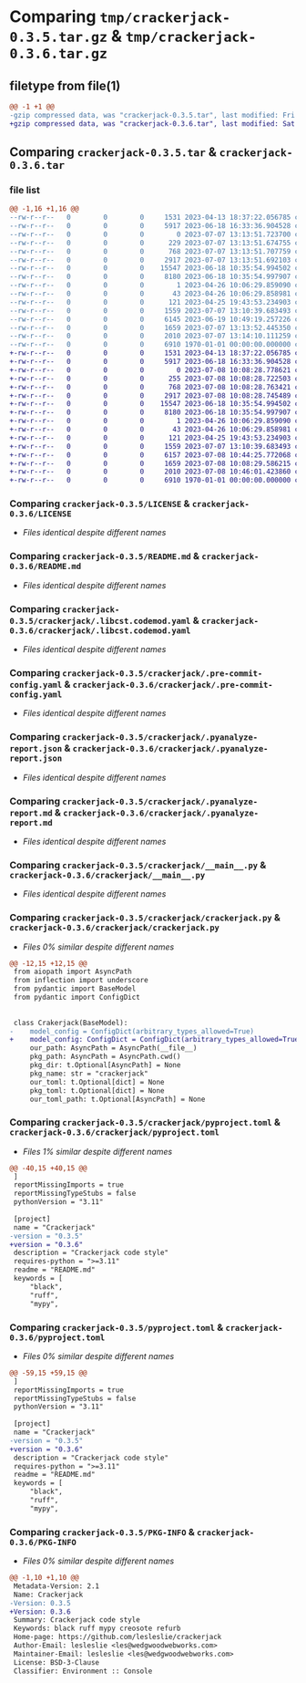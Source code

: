 # Comparing `tmp/crackerjack-0.3.5.tar.gz` & `tmp/crackerjack-0.3.6.tar.gz`

## filetype from file(1)

```diff
@@ -1 +1 @@
-gzip compressed data, was "crackerjack-0.3.5.tar", last modified: Fri Jul  7 13:14:10 2023, max compression
+gzip compressed data, was "crackerjack-0.3.6.tar", last modified: Sat Jul  8 10:46:01 2023, max compression
```

## Comparing `crackerjack-0.3.5.tar` & `crackerjack-0.3.6.tar`

### file list

```diff
@@ -1,16 +1,16 @@
--rw-r--r--   0        0        0     1531 2023-04-13 18:37:22.056785 crackerjack-0.3.5/LICENSE
--rw-r--r--   0        0        0     5917 2023-06-18 16:33:36.904528 crackerjack-0.3.5/README.md
--rw-r--r--   0        0        0        0 2023-07-07 13:13:51.723700 crackerjack-0.3.5/crackerjack/.crackerjack-config.yaml
--rw-r--r--   0        0        0      229 2023-07-07 13:13:51.674755 crackerjack-0.3.5/crackerjack/.gitignore
--rw-r--r--   0        0        0      768 2023-07-07 13:13:51.707759 crackerjack-0.3.5/crackerjack/.libcst.codemod.yaml
--rw-r--r--   0        0        0     2917 2023-07-07 13:13:51.692103 crackerjack-0.3.5/crackerjack/.pre-commit-config.yaml
--rw-r--r--   0        0        0    15547 2023-06-18 10:35:54.994502 crackerjack-0.3.5/crackerjack/.pyanalyze-report.json
--rw-r--r--   0        0        0     8180 2023-06-18 10:35:54.997907 crackerjack-0.3.5/crackerjack/.pyanalyze-report.md
--rw-r--r--   0        0        0        1 2023-04-26 10:06:29.859090 crackerjack-0.3.5/crackerjack/.ruff_cache/.gitignore
--rw-r--r--   0        0        0       43 2023-04-26 10:06:29.858981 crackerjack-0.3.5/crackerjack/.ruff_cache/CACHEDIR.TAG
--rw-r--r--   0        0        0      121 2023-04-25 19:43:53.234903 crackerjack-0.3.5/crackerjack/__init__.py
--rw-r--r--   0        0        0     1559 2023-07-07 13:10:39.683493 crackerjack-0.3.5/crackerjack/__main__.py
--rw-r--r--   0        0        0     6145 2023-06-19 10:49:19.257226 crackerjack-0.3.5/crackerjack/crackerjack.py
--rw-r--r--   0        0        0     1659 2023-07-07 13:13:52.445350 crackerjack-0.3.5/crackerjack/pyproject.toml
--rw-r--r--   0        0        0     2010 2023-07-07 13:14:10.111259 crackerjack-0.3.5/pyproject.toml
--rw-r--r--   0        0        0     6910 1970-01-01 00:00:00.000000 crackerjack-0.3.5/PKG-INFO
+-rw-r--r--   0        0        0     1531 2023-04-13 18:37:22.056785 crackerjack-0.3.6/LICENSE
+-rw-r--r--   0        0        0     5917 2023-06-18 16:33:36.904528 crackerjack-0.3.6/README.md
+-rw-r--r--   0        0        0        0 2023-07-08 10:08:28.778621 crackerjack-0.3.6/crackerjack/.crackerjack-config.yaml
+-rw-r--r--   0        0        0      255 2023-07-08 10:08:28.722503 crackerjack-0.3.6/crackerjack/.gitignore
+-rw-r--r--   0        0        0      768 2023-07-08 10:08:28.763421 crackerjack-0.3.6/crackerjack/.libcst.codemod.yaml
+-rw-r--r--   0        0        0     2917 2023-07-08 10:08:28.745489 crackerjack-0.3.6/crackerjack/.pre-commit-config.yaml
+-rw-r--r--   0        0        0    15547 2023-06-18 10:35:54.994502 crackerjack-0.3.6/crackerjack/.pyanalyze-report.json
+-rw-r--r--   0        0        0     8180 2023-06-18 10:35:54.997907 crackerjack-0.3.6/crackerjack/.pyanalyze-report.md
+-rw-r--r--   0        0        0        1 2023-04-26 10:06:29.859090 crackerjack-0.3.6/crackerjack/.ruff_cache/.gitignore
+-rw-r--r--   0        0        0       43 2023-04-26 10:06:29.858981 crackerjack-0.3.6/crackerjack/.ruff_cache/CACHEDIR.TAG
+-rw-r--r--   0        0        0      121 2023-04-25 19:43:53.234903 crackerjack-0.3.6/crackerjack/__init__.py
+-rw-r--r--   0        0        0     1559 2023-07-07 13:10:39.683493 crackerjack-0.3.6/crackerjack/__main__.py
+-rw-r--r--   0        0        0     6157 2023-07-08 10:44:25.772068 crackerjack-0.3.6/crackerjack/crackerjack.py
+-rw-r--r--   0        0        0     1659 2023-07-08 10:08:29.586215 crackerjack-0.3.6/crackerjack/pyproject.toml
+-rw-r--r--   0        0        0     2010 2023-07-08 10:46:01.423860 crackerjack-0.3.6/pyproject.toml
+-rw-r--r--   0        0        0     6910 1970-01-01 00:00:00.000000 crackerjack-0.3.6/PKG-INFO
```

### Comparing `crackerjack-0.3.5/LICENSE` & `crackerjack-0.3.6/LICENSE`

 * *Files identical despite different names*

### Comparing `crackerjack-0.3.5/README.md` & `crackerjack-0.3.6/README.md`

 * *Files identical despite different names*

### Comparing `crackerjack-0.3.5/crackerjack/.libcst.codemod.yaml` & `crackerjack-0.3.6/crackerjack/.libcst.codemod.yaml`

 * *Files identical despite different names*

### Comparing `crackerjack-0.3.5/crackerjack/.pre-commit-config.yaml` & `crackerjack-0.3.6/crackerjack/.pre-commit-config.yaml`

 * *Files identical despite different names*

### Comparing `crackerjack-0.3.5/crackerjack/.pyanalyze-report.json` & `crackerjack-0.3.6/crackerjack/.pyanalyze-report.json`

 * *Files identical despite different names*

### Comparing `crackerjack-0.3.5/crackerjack/.pyanalyze-report.md` & `crackerjack-0.3.6/crackerjack/.pyanalyze-report.md`

 * *Files identical despite different names*

### Comparing `crackerjack-0.3.5/crackerjack/__main__.py` & `crackerjack-0.3.6/crackerjack/__main__.py`

 * *Files identical despite different names*

### Comparing `crackerjack-0.3.5/crackerjack/crackerjack.py` & `crackerjack-0.3.6/crackerjack/crackerjack.py`

 * *Files 0% similar despite different names*

```diff
@@ -12,15 +12,15 @@
 from aiopath import AsyncPath
 from inflection import underscore
 from pydantic import BaseModel
 from pydantic import ConfigDict
 
 
 class Crakerjack(BaseModel):
-    model_config = ConfigDict(arbitrary_types_allowed=True)
+    model_config: ConfigDict = ConfigDict(arbitrary_types_allowed=True)
     our_path: AsyncPath = AsyncPath(__file__)
     pkg_path: AsyncPath = AsyncPath.cwd()
     pkg_dir: t.Optional[AsyncPath] = None
     pkg_name: str = "crackerjack"
     our_toml: t.Optional[dict] = None
     pkg_toml: t.Optional[dict] = None
     our_toml_path: t.Optional[AsyncPath] = None
```

### Comparing `crackerjack-0.3.5/crackerjack/pyproject.toml` & `crackerjack-0.3.6/crackerjack/pyproject.toml`

 * *Files 1% similar despite different names*

```diff
@@ -40,15 +40,15 @@
 ]
 reportMissingImports = true
 reportMissingTypeStubs = false
 pythonVersion = "3.11"
 
 [project]
 name = "Crackerjack"
-version = "0.3.5"
+version = "0.3.6"
 description = "Crackerjack code style"
 requires-python = ">=3.11"
 readme = "README.md"
 keywords = [
     "black",
     "ruff",
     "mypy",
```

### Comparing `crackerjack-0.3.5/pyproject.toml` & `crackerjack-0.3.6/pyproject.toml`

 * *Files 0% similar despite different names*

```diff
@@ -59,15 +59,15 @@
 ]
 reportMissingImports = true
 reportMissingTypeStubs = false
 pythonVersion = "3.11"
 
 [project]
 name = "Crackerjack"
-version = "0.3.5"
+version = "0.3.6"
 description = "Crackerjack code style"
 requires-python = ">=3.11"
 readme = "README.md"
 keywords = [
     "black",
     "ruff",
     "mypy",
```

### Comparing `crackerjack-0.3.5/PKG-INFO` & `crackerjack-0.3.6/PKG-INFO`

 * *Files 0% similar despite different names*

```diff
@@ -1,10 +1,10 @@
 Metadata-Version: 2.1
 Name: Crackerjack
-Version: 0.3.5
+Version: 0.3.6
 Summary: Crackerjack code style
 Keywords: black ruff mypy creosote refurb
 Home-page: https://github.com/lesleslie/crackerjack
 Author-Email: lesleslie <les@wedgwoodwebworks.com>
 Maintainer-Email: lesleslie <les@wedgwoodwebworks.com>
 License: BSD-3-Clause
 Classifier: Environment :: Console
```


